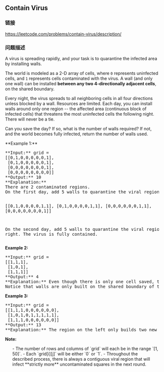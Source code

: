 ## Contain Virus  
### 链接  
https://leetcode.com/problems/contain-virus/description/  
### 问题描述

A virus is spreading rapidly, and your task is to quarantine the infected area by installing walls.



The world is modeled as a 2-D array of cells, where `0` represents uninfected cells, and `1` represents cells contaminated with the virus.  A wall (and only one wall) can be installed **between any two 4-directionally adjacent cells**, on the shared boundary.



Every night, the virus spreads to all neighboring cells in all four directions unless blocked by a wall.
Resources are limited. Each day, you can install walls around only one region -- the affected area (continuous block of infected cells) that threatens the most uninfected cells the following night. There will never be a tie.



Can you save the day? If so, what is the number of walls required? If not, and the world becomes fully infected, return the number of walls used.




<p>**Example 1:**<br />
<pre>
**Input:** grid = 
[[0,1,0,0,0,0,0,1],
 [0,1,0,0,0,0,0,1],
 [0,0,0,0,0,0,0,1],
 [0,0,0,0,0,0,0,0]]
**Output:** 10
**Explanation:**
There are 2 contaminated regions.
On the first day, add 5 walls to quarantine the viral region on the left. The board after the virus spreads is:

[[0,1,0,0,0,0,1,1],
 [0,1,0,0,0,0,1,1],
 [0,0,0,0,0,0,1,1],
 [0,0,0,0,0,0,0,1]]

On the second day, add 5 walls to quarantine the viral region on the right. The virus is fully contained.
</pre>


**Example 2:**<br />
<pre>
**Input:** grid = 
[[1,1,1],
 [1,0,1],
 [1,1,1]]
**Output:** 4
**Explanation:** Even though there is only one cell saved, there are 4 walls built.
Notice that walls are only built on the shared boundary of two different cells.
</pre>


**Example 3:**<br />
<pre>
**Input:** grid = 
[[1,1,1,0,0,0,0,0,0],
 [1,0,1,0,1,1,1,1,1],
 [1,1,1,0,0,0,0,0,0]]
**Output:** 13
**Explanation:** The region on the left only builds two new walls.
</pre>


**Note:**<br>
<ol>
- The number of rows and columns of `grid` will each be in the range `[1, 50]`.
- Each `grid[i][j]` will be either `0` or `1`.
- Throughout the described process, there is always a contiguous viral region that will infect **strictly more** uncontaminated squares in the next round.
</ol>

